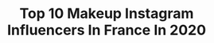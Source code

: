 ---
title: Top 10 Makeup Instagram Influencers In France In 2020
description: >-
  Find top makeup Instagram influencers in France in 2020. Most popular hashtags: #glitter #maccosmetics #tutomakeup #giveaway.
platform: Instagram
profiles:
  - username: "brxxe"
    fullname: >-
      Martyna 💫
    location: "France"
    followers: 28516
    engagement: 705
    commentsToLikes: 0.074008
    id: ck0txx8plkuet0i1935ckoi4y
    verified: false
    hashtags: "#canrnival, #artmakeup, #wingeyeliner, #jeffreestar"
  - username: "mi1lou"
    fullname: >-
      MiLOu
    location: "France"
    followers: 8681
    engagement: 1246
    commentsToLikes: 0.104256
    id: ck8tdd7gk2w0v0j782arxnb3i
    verified: false
    hashtags: "#dior, #abhfam, #hudabeauty, #princessmakeup"
  - username: "chlooe_hearts"
    fullname: >-
      Chloé.
    location: "France"
    followers: 67823
    engagement: 997
    commentsToLikes: 0.038554
    id: ck1368hcv59g10i19urkuj8a0
    verified: false
    hashtags: "#beautymakeup, #100daysofmakeup, #beautyhacks, #allmodernmakeup"
  - username: "paulina_kurkowska"
    fullname: >-
      Paulina Kurkowska ✨
    location: "France"
    followers: 27436
    engagement: 639
    commentsToLikes: 0.095037
    id: ck135bz640q260i19swc47j4v
    verified: false
    hashtags: "#redmakeup, #graphicliner, #graphicmakeup, #neon"
  - username: "rym.renom"
    fullname: >-
      Rym Renom
    location: "France"
    followers: 1430903
    engagement: 1307
    commentsToLikes: 0.013946
    id: ck0tthiu32qoz0i19i02q5zet
    verified: true
    hashtags: "#maroc, #addalittleluxury, #2weeksago, #rymrenom"
  - username: "dansetamode"
    fullname: >-
      MAÉ 🦄
    location: "France"
    followers: 9177
    engagement: 936
    commentsToLikes: 0.088565
    id: ck0w73wtxbmoa0i19wthinars
    verified: false
    hashtags: "#disneyland, #makeupvideo, #curls, #wetcherry"
  - username: "semomkp"
    fullname: >-
      Semora🌟
    location: "France"
    followers: 10556
    engagement: 2478
    commentsToLikes: 0.035778
    id: ckaovexbr4bjt0i78nhjagc36
    verified: false
    hashtags: "#plouise, #blazingbeauties, #fentybeauty, #muasfeature"
  - username: "ans_makeup_"
    fullname: >-
      Makeup / Ootd / Lifestyle
    location: "France"
    followers: 9934
    engagement: 815
    commentsToLikes: 0.253750
    id: ck6u56e7p7uxl0j71menit0lj
    verified: false
    hashtags: "#contouring, #makeuplife, #makeupbleu, #soinbio"
  - username: "adelineg_mua"
    fullname: >-
      ADELINE | 🇫🇷
    location: "France"
    followers: 20351
    engagement: 441
    commentsToLikes: 0.208608
    id: ck6tz58lm7ox20j71t9d2suay
    verified: false
    hashtags: "#lahabana, #concoursinsta, #bijoux, #tenues"
  - username: "olgadann"
    fullname: >-
      Content Creator
    location: "France"
    followers: 287344
    engagement: 773
    commentsToLikes: 0.013693
    id: ck0tu610e5smm0i19pf6c5vh3
    verified: false
    hashtags: "#beccacosmetics, #hudabeauty, #morphebabe, #fauxfreckles"
---
